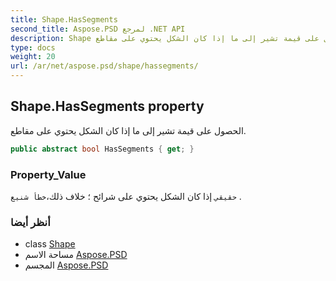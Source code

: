 ```yaml
---
title: Shape.HasSegments
second_title: Aspose.PSD لمرجع .NET API
description: Shape ملكية. الحصول على قيمة تشير إلى ما إذا كان الشكل يحتوي على مقاطع.
type: docs
weight: 20
url: /ar/net/aspose.psd/shape/hassegments/
---
```

## Shape.HasSegments property

الحصول على قيمة تشير إلى ما إذا كان الشكل يحتوي على مقاطع.

```csharp
public abstract bool HasSegments { get; }
```

### Property_Value

`حقيقي` إذا كان الشكل يحتوي على شرائح ؛ خلاف ذلك،`خطأ شنيع` .

### أنظر أيضا

* class [Shape](../)
* مساحة الاسم [Aspose.PSD](../../shape/)
* المجسم [Aspose.PSD](../../../)


